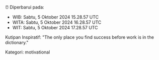 ⏰ Diperbarui pada:
- WIB: Sabtu, 5 Oktober 2024 15.28.57 UTC
- WITA: Sabtu, 5 Oktober 2024 16.28.57 UTC
- WIT: Sabtu, 5 Oktober 2024 17.28.57 UTC

Kutipan Inspiratif:
"The only place you find success before work is in the dictionary."


Kategori: motivational

